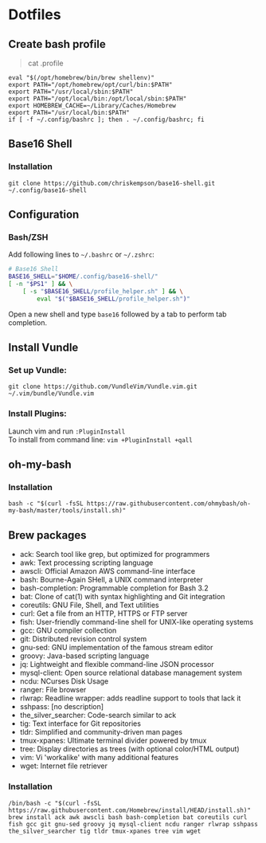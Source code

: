 # Dotfiles

## Create bash profile
>cat .profile
``` shell
eval "$(/opt/homebrew/bin/brew shellenv)"
export PATH="/opt/homebrew/opt/curl/bin:$PATH"
export PATH="/usr/local/sbin:$PATH"
export PATH="/opt/local/bin:/opt/local/sbin:$PATH"
export HOMEBREW_CACHE=~/Library/Caches/Homebrew
export PATH="/usr/local/bin:$PATH"
if [ -f ~/.config/bashrc ]; then . ~/.config/bashrc; fi
```

## Base16 Shell
### Installation

```shell
git clone https://github.com/chriskempson/base16-shell.git ~/.config/base16-shell
```
## Configuration
### Bash/ZSH

Add following lines to `~/.bashrc` or `~/.zshrc`:
```bash
# Base16 Shell
BASE16_SHELL="$HOME/.config/base16-shell/"
[ -n "$PS1" ] && \
    [ -s "$BASE16_SHELL/profile_helper.sh" ] && \
        eval "$("$BASE16_SHELL/profile_helper.sh")"
```
Open a new shell and type `base16` followed by a tab to perform tab completion.

## Install Vundle
### Set up Vundle:
```shell
git clone https://github.com/VundleVim/Vundle.vim.git ~/.vim/bundle/Vundle.vim
```
### Install Plugins:
Launch vim and run `:PluginInstall` <br />
To install from command line: `vim +PluginInstall +qall`

## oh-my-bash
### Installation
```shell
bash -c "$(curl -fsSL https://raw.githubusercontent.com/ohmybash/oh-my-bash/master/tools/install.sh)"
```

## Brew packages
- ack: Search tool like grep, but optimized for programmers
- awk: Text processing scripting language
- awscli: Official Amazon AWS command-line interface
- bash: Bourne-Again SHell, a UNIX command interpreter
- bash-completion: Programmable completion for Bash 3.2
- bat: Clone of cat(1) with syntax highlighting and Git integration
- coreutils: GNU File, Shell, and Text utilities
- curl: Get a file from an HTTP, HTTPS or FTP server
- fish: User-friendly command-line shell for UNIX-like operating systems
- gcc: GNU compiler collection
- git: Distributed revision control system
- gnu-sed: GNU implementation of the famous stream editor
- groovy: Java-based scripting language
- jq: Lightweight and flexible command-line JSON processor
- mysql-client: Open source relational database management system
- ncdu: NCurses Disk Usage
- ranger: File browser
- rlwrap: Readline wrapper: adds readline support to tools that lack it
- sshpass: [no description]
- the_silver_searcher: Code-search similar to ack
- tig: Text interface for Git repositories
- tldr: Simplified and community-driven man pages
- tmux-xpanes: Ultimate terminal divider powered by tmux
- tree: Display directories as trees (with optional color/HTML output)
- vim: Vi 'workalike' with many additional features
- wget: Internet file retriever
### Installation
```shell
/bin/bash -c "$(curl -fsSL https://raw.githubusercontent.com/Homebrew/install/HEAD/install.sh)"
brew install ack awk awscli bash bash-completion bat coreutils curl fish gcc git gnu-sed groovy jq mysql-client ncdu ranger rlwrap sshpass the_silver_searcher tig tldr tmux-xpanes tree vim wget
```
